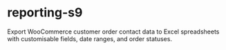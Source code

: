# reporting-s9
Export WooCommerce customer order contact data to Excel spreadsheets  with customisable fields, date ranges, and order statuses. 

